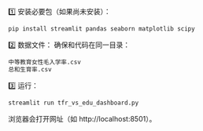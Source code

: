 
1️⃣ 安装必要包（如果尚未安装）：
``` bash
pip install streamlit pandas seaborn matplotlib scipy
```

2️⃣ 数据文件：
确保和代码在同一目录：
```bash
中等教育女性毛入学率.csv  
总和生育率.csv
```

3️⃣ 运行：
```bash
streamlit run tfr_vs_edu_dashboard.py
```
浏览器会打开网址（如 http://localhost:8501）。
